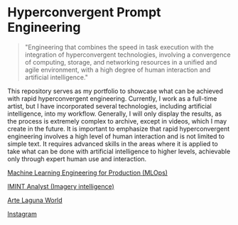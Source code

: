 # Hyperconvergent Prompt Engineering

> "Engineering that combines the speed in task execution with the integration of hyperconvergent technologies, involving a convergence of computing, storage, and networking resources in a unified and agile environment, with a high degree of human interaction and artificial intelligence."

This repository serves as my portfolio to showcase what can be achieved with rapid hyperconvergent engineering. Currently, I work as a full-time artist, but I have incorporated several technologies, including artificial intelligence, into my workflow. Generally, I will only display the results, as the process is extremely complex to archive, except in videos, which I may create in the future. It is important to emphasize that rapid hyperconvergent engineering involves a high level of human interaction and is not limited to simple text. It requires advanced skills in the areas where it is applied to take what can be done with artificial intelligence to higher levels, achievable only through expert human use and interaction.

[Machine Learning Engineering for Production (MLOps)](https://coursera.org/share/0b6c62e32376b1c83e22585afc42897c)

[IMINT Analyst (Imagery intelligence)](https://www.credential.net/b5bf36e1-a969-44f0-ae9e-29c594bf59d9)

[Arte Laguna World](https://artelaguna.world/artist/riveros-oscar/)

[Instagram](https://www.instagram.com/maxtuno/)

